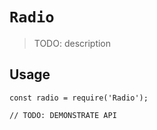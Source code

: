 # `Radio`

> TODO: description

## Usage

```
const radio = require('Radio');

// TODO: DEMONSTRATE API
```
